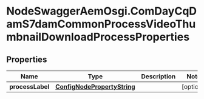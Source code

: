 # NodeSwaggerAemOsgi.ComDayCqDamS7damCommonProcessVideoThumbnailDownloadProcessProperties

## Properties

Name | Type | Description | Notes
------------ | ------------- | ------------- | -------------
**processLabel** | [**ConfigNodePropertyString**](ConfigNodePropertyString.md) |  | [optional] 


